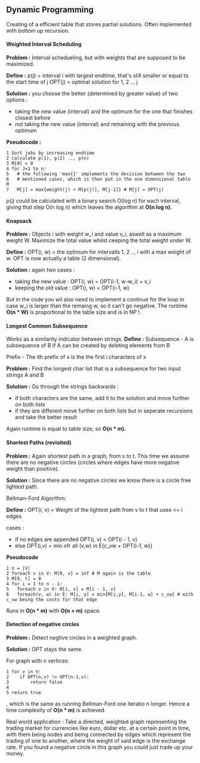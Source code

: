 ## Dynamic Programming

Creating of a efficient table that stores partial solutions.
Often implemented with bottom up recursion.

#### Weighted Interval Scheduling

**Problem :**
Interval schedueling, but with weights that are supposed to be maximized.

**Define :**
p(j) = interval i with largest endtime, that's still smaller or equal to 
the start time of j
OPT(j) = optimal solution for 1, 2 .., j

**Solution :** 
you choose the better (determined by greater value) of two options :
- taking the new value (interval) and the optimum for the one that finishes closest before
- not taking the new value (interval) and remaining with the previous optimum

**Pseudocode :**
```
1 Sort jobs by increasing endtime
2 calculate p(1), p(2) .., p(n)
3 M[0] = 0
4 for J=1 to n:
5   # the following 'max{}' implements the decision between the two 
6   # mentioned cases, which is then put in the one dimensional table M
7   M[j] = max{weight(j) + M[p(j)], M[j-1]} # M[j] = OPT(j)
```

p(j) could be calculated with a binary search O(log n) for each interval, giving that step O(n log n) which leaves the algorithm at **O(n log n).**

#### Knapsack

**Problem :**
Objects i with weight w_i and value v_i, aswell as a maximum weight W.
Maximize the total value whilst ceeping the total weight under W.

**Define :**
OPT(i, w) = the optimum for intervalls 1, 2 .., i with a max weight of w.
OPT is now actually a table (2 dimensional).

**Solution :**
again two cases :
- taking the new value : OPT(i, w) = OPT(i-1, w-w_i) + v_i 
- keeping the old value : OPT(i, w) = OPT(i-1, w)

But in the code you wil also need to implement a continue for the loop
in case w_i is larger than the remaing w, so it can't go negative.
The runtime **O(n * W)** is proportional to the table size and is in NP !.

#### Longest Common Subsequence

Works as a similarity indicator between strings.
**Define :**
Subsequence - A is subsequence of B if A can be created by deleting elements from B

Prefix - The ith prefix of x is the the first i characters of x

**Problem :**
Find the longest char list that is a subsequence for two input strings 
A and B

**Solution :**
Go through the strings backwards :
- if both characters are the same, add it to the solution and move further on both lists
- if they are different move further on both lists but in seperate recursions and  take the better result

Again runtime is equal to table size, so **O(n * m).**


#### Shortest Paths (revisited)

**Problem :**
Again shortest path in a graph, from s to t.
This time we assume there are no negative circles (circles where edges have more negative weight than positive).

**Solution :**
Since there are no negative circles we know there is a circle free lightest path.

Bellman-Ford Algorithm:

**Define :**
OPT(i, v) = Weight of the lightest path from v to t that uses <= i edges 

cases :
- if no edges are appended OPT(i, v) = OPT(i - 1, v)
- else OPT(i,v) = min ofr all (v,w) in E{c_vw + OPT(i-1, w)}

**Pseudocode**
```
1 n = |V|
2 foreach v in V: M[0, v] = inf # M again is the table
3 M[0, t] = 0
4 for i = 1 to n - 1:
5   foreach v in V: M[i, v] = M[i - 1, v]
6   foreach(v, w) in E: M[i, y] = min{M[i,y], M[i-1, w] + c_vw} # with c_vw being the costs for that edge
```

Runs in **O(n * m)** with **O(n + m)** space.

#### Detection of negative circles

**Problem :**
Detect negtive circles in a weighted graph.

**Solution :**
OPT stays the same.

For graph with n vertices:
```
1 for v in V:
2    if OPT(n,v) != OPT(n-1,v):
3        return false
4
5 return true
```

, which is the same as running Bellman-Ford one iteratio n longer.
Hence a time complexity of **O(n * m)** is achieved.

Real world application :
Take a directed, weighted graph representing the trading market for currencies like euro, dollar etc. at a certain point in time, with them being nodes and being connected by edges which represent the trading of one to another, where the weight of said edge is the exchange rate.
If you found a negative circle in this graph you could just trade up your money. 